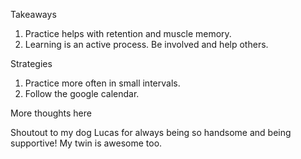 Takeaways
1. Practice helps with retention and muscle memory.
2. Learning is an active process. Be involved and help others.

Strategies
1. Practice more often in small intervals.
2. Follow the google calendar.

More thoughts here

Shoutout to my dog Lucas for always being so handsome and being supportive! My twin is awesome too.
